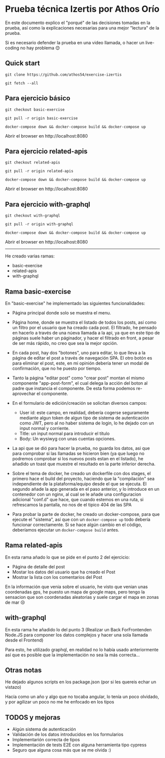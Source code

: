 # Prueba técnica Izertis por Athos Orío

En este documento explico el "porqué" de las decisiones tomadas en la prueba, así como la explicaciones necesarias para una mejor "lectura" de la prueba.

Si es necesario defender la prueba en una video llamada, o hacer un live-coding no hay problema 😊

## Quick start 

`git clone https://github.com/athos54/exercise-izertis`

`git fetch --all`

## Para ejercicio básico

`git checkout basic-exercise`

`git pull -r origin basic-exercise`

`docker-compose down && docker-compose build && docker-compose up`

Abrir el browser en http://localhost:8080

## Para ejercicio related-apis

`git checkout related-apis`

`git pull -r origin related-apis`

`docker-compose down && docker-compose build && docker-compose up`

Abrir el browser en http://localhost:8080

## Para ejercicio with-graphql

`git checkout with-graphql`

`git pull -r origin with-graphql`

`docker-compose down && docker-compose build && docker-compose up`

Abrir el browser en http://localhost:8080

----------

He creado varias ramas:

- basic-exercise
- related-apis
- with-graphql

## Rama basic-exercise

En "basic-exercise" he implementado las siguientes funcionalidades:

- Página principal donde solo se muestra el menu.
- Página home, donde se muestra el listado de todos los posts, así como un filtro por el usuario que ha creado cada post. El filtrado, he pensado en hacerlo a través de una núeva llamada a la api, ya que en este tipo de páginas suele haber un páginador, y hacer el filtrado en front, a pesar de ser más rápido, no creo que sea la mejor opción.
- En cada post, hay dos "botones", uno para editar, lo que lleva a la página de editar el post a través de navegación SPA. El otro botón es para eliminar el post, este, en mi opinión debería tener un modal de confirmación, que no he puesto por tiempo.
- Tanto la página "editar post" como "crear post" montan el mismo componente "app-post-form", el cual delega la acción del boton al padre que instancia el componente. De esta forma podemos re-aprovechar el componente.
- En el formulario de edición/creación se solicitan diversos campos:
  - User id: este campo, en realidad, debería cogerse seguramente mediante algun token de algun tipo de sistema de autenticación como JWT, pero al no haber sistema de login, lo he dejado con un input normal y corriente.
  - Title: un input normal para introducir el título
  - Body: Un wysiwyg con unas cuentas opciones.
- La api que se dió para hacer la prueba, no guarda los datos, asi que para comprobar si las llamadas se hicieron bien (ya que luego no podremos comprobar si los nuevos posts estan en el listado), he añadido un toast que muestre el resultado en la parte inferior derecha.

- Sobre el tema de docker, he creado un dockerfile con dos stages, el primero hace el build del proyecto, haciendo que la "compilación" sea independiente de la plataforma/equipo desde el que se ejecuta. El segundo añade la app generada en el paso anterior, y lo introduce en un contenedor con un nginx, al cual se le añade una configuracion adicional "conf.d" que hace, que cuando estemos en una ruta, si refrescamos la pantalla, no nos de el tipico 404 de las SPA
- Para probar la parte de docker, he creado un docker-compose, para que ejecute el "sistema", así que con un `docker-compose up` todo debería funcionar correctamente. Si se hace algún cambio en el código, deberíamos ejecutar un `docker-compose build` antes.

## Rama related-apis

En esta rama añado lo que se pide en el punto 2 del ejercicio:

- Página de detalle del post
- Mostar los datos del usuario que ha creado el Post
- Mostrar la lista con los comentarios del Post

En la información que venia sobre el usuario, he visto que venian unas coordenadas gps, he puesto un mapa de google maps, pero tengo la sensacion que son coordenadas aleatorias y suele cargar el mapa en zonas de mar 😒

## with-graphql

En esta rama he añadido lo del punto 3 (Realizar un Back ForFrontenden Node.JS para componer los datos complejos y hacer una sola llamada desde el Frontend)

Para esto, he utilizado graphql, en realidad no lo había usado anteriormente así que es posible que la implementación no sea la más correcta...

## Otras notas

He dejado algunos scripts en los package.json (por si les quereis echar un vistazo)

Hacía como un año y algo que no tocaba angular, lo tenía un poco olvidado, y por agilizar un poco no me he enfocado en los tipos

## TODOS y mejoras

- Algún sistema de autenticación
- Validación de los datos introducidos en los formularios
- Implementarión correcta de tipos
- Implementación de tests E2E con alguna herramienta tipo cypress
- Seguro que alguna cosa más que se me olvida :)